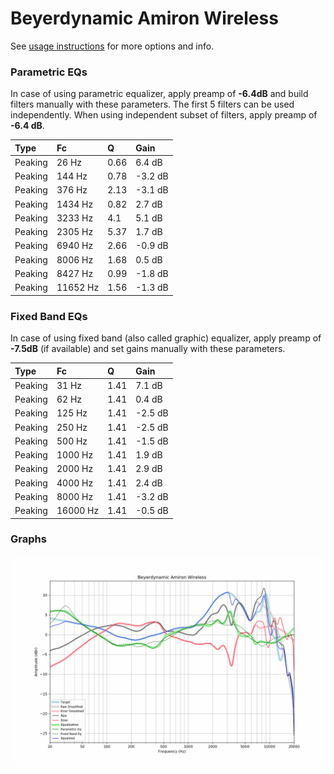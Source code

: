 # Beyerdynamic Amiron Wireless
See [usage instructions](https://github.com/jaakkopasanen/AutoEq#usage) for more options and info.

### Parametric EQs
In case of using parametric equalizer, apply preamp of **-6.4dB** and build filters manually
with these parameters. The first 5 filters can be used independently.
When using independent subset of filters, apply preamp of **-6.4 dB**.

| Type    | Fc       |    Q | Gain    |
|:--------|:---------|:-----|:--------|
| Peaking | 26 Hz    | 0.66 | 6.4 dB  |
| Peaking | 144 Hz   | 0.78 | -3.2 dB |
| Peaking | 376 Hz   | 2.13 | -3.1 dB |
| Peaking | 1434 Hz  | 0.82 | 2.7 dB  |
| Peaking | 3233 Hz  | 4.1  | 5.1 dB  |
| Peaking | 2305 Hz  | 5.37 | 1.7 dB  |
| Peaking | 6940 Hz  | 2.66 | -0.9 dB |
| Peaking | 8006 Hz  | 1.68 | 0.5 dB  |
| Peaking | 8427 Hz  | 0.99 | -1.8 dB |
| Peaking | 11652 Hz | 1.56 | -1.3 dB |

### Fixed Band EQs
In case of using fixed band (also called graphic) equalizer, apply preamp of **-7.5dB**
(if available) and set gains manually with these parameters.

| Type    | Fc       |    Q | Gain    |
|:--------|:---------|:-----|:--------|
| Peaking | 31 Hz    | 1.41 | 7.1 dB  |
| Peaking | 62 Hz    | 1.41 | 0.4 dB  |
| Peaking | 125 Hz   | 1.41 | -2.5 dB |
| Peaking | 250 Hz   | 1.41 | -2.5 dB |
| Peaking | 500 Hz   | 1.41 | -1.5 dB |
| Peaking | 1000 Hz  | 1.41 | 1.9 dB  |
| Peaking | 2000 Hz  | 1.41 | 2.9 dB  |
| Peaking | 4000 Hz  | 1.41 | 2.4 dB  |
| Peaking | 8000 Hz  | 1.41 | -3.2 dB |
| Peaking | 16000 Hz | 1.41 | -0.5 dB |

### Graphs
![](./Beyerdynamic%20Amiron%20Wireless.png)